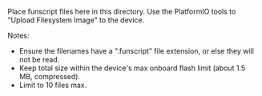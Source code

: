 Place funscript files here in this directory.
Use the PlatformIO tools to "Upload Filesystem Image" to the device.

Notes:
- Ensure the filenames have a ".funscript" file extension, or else they will not be read.
- Keep total size within the device's max onboard flash limit (about 1.5 MB, compressed).
- Limit to 10 files max.

